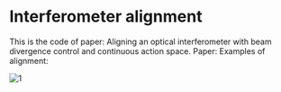 # Interferometer alignment
This is the code of paper: Aligning an optical interferometer with beam divergence control and continuous action space.
Paper: 
Examples of alignment:

![1](https://github.com/Stepan-Makarenko/RL_interferometer_alignment/media/blob/master/1.gif)
